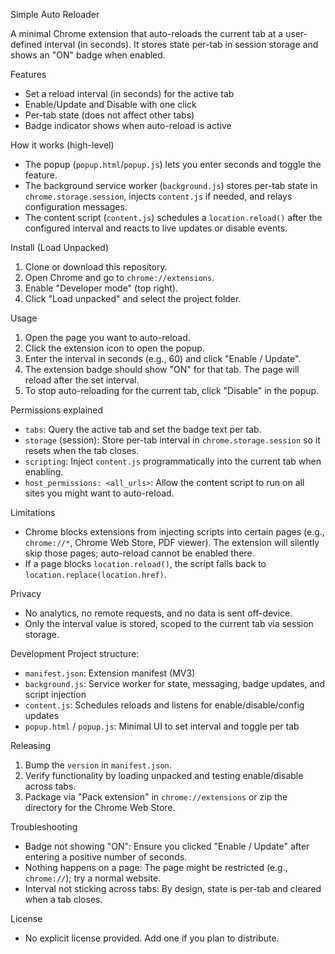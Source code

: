 Simple Auto Reloader

A minimal Chrome extension that auto-reloads the current tab at a user-defined interval (in seconds). It stores state per-tab in session storage and shows an "ON" badge when enabled.

Features
- Set a reload interval (in seconds) for the active tab
- Enable/Update and Disable with one click
- Per-tab state (does not affect other tabs)
- Badge indicator shows when auto-reload is active

How it works (high-level)
- The popup (`popup.html`/`popup.js`) lets you enter seconds and toggle the feature.
- The background service worker (`background.js`) stores per-tab state in `chrome.storage.session`, injects `content.js` if needed, and relays configuration messages.
- The content script (`content.js`) schedules a `location.reload()` after the configured interval and reacts to live updates or disable events.

Install (Load Unpacked)
1. Clone or download this repository.
2. Open Chrome and go to `chrome://extensions`.
3. Enable "Developer mode" (top right).
4. Click "Load unpacked" and select the project folder.

Usage
1. Open the page you want to auto-reload.
2. Click the extension icon to open the popup.
3. Enter the interval in seconds (e.g., 60) and click "Enable / Update".
4. The extension badge should show "ON" for that tab. The page will reload after the set interval.
5. To stop auto-reloading for the current tab, click "Disable" in the popup.

Permissions explained
- `tabs`: Query the active tab and set the badge text per tab.
- `storage` (session): Store per-tab interval in `chrome.storage.session` so it resets when the tab closes.
- `scripting`: Inject `content.js` programmatically into the current tab when enabling.
- `host_permissions: <all_urls>`: Allow the content script to run on all sites you might want to auto-reload.

Limitations
- Chrome blocks extensions from injecting scripts into certain pages (e.g., `chrome://*`, Chrome Web Store, PDF viewer). The extension will silently skip those pages; auto-reload cannot be enabled there.
- If a page blocks `location.reload()`, the script falls back to `location.replace(location.href)`.

Privacy
- No analytics, no remote requests, and no data is sent off-device.
- Only the interval value is stored, scoped to the current tab via session storage.

Development
Project structure:
- `manifest.json`: Extension manifest (MV3)
- `background.js`: Service worker for state, messaging, badge updates, and script injection
- `content.js`: Schedules reloads and listens for enable/disable/config updates
- `popup.html` / `popup.js`: Minimal UI to set interval and toggle per tab

Releasing
1. Bump the `version` in `manifest.json`.
2. Verify functionality by loading unpacked and testing enable/disable across tabs.
3. Package via "Pack extension" in `chrome://extensions` or zip the directory for the Chrome Web Store.

Troubleshooting
- Badge not showing "ON": Ensure you clicked "Enable / Update" after entering a positive number of seconds.
- Nothing happens on a page: The page might be restricted (e.g., `chrome://`); try a normal website.
- Interval not sticking across tabs: By design, state is per-tab and cleared when a tab closes.

License
- No explicit license provided. Add one if you plan to distribute.


